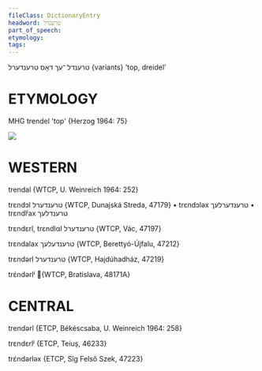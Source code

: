 ```yaml
---
fileClass: DictionaryEntry
headword: טרענדל
part_of_speech: 
etymology: 
tags: 
---
```

טרענדל
־עך
דאָס
טרענדערל {variants}
'top, dreidel'

ETYMOLOGY
===========
MHG trendel 'top'
{Herzog 1964: 75}

![](https://ia802902.us.archive.org/9/items/Yiddish-Dialect-Maps/map%20-%20FoY3-22%20-%20dreydl.jpg)

WESTERN
========

trendal {WTCP, U. Weinreich 1964: 252}

trɛndɔl טרענדערל {WTCP, Dunajská Streda, 47179}
	•	trɛndɔləx טרענדערלעך
	•	trɛndlʲax טרענדלעך

trɛndɛrl, trɛndlαl טרענדערל {WTCP, Vác, 47197}

trɛndalax טרענדעלעך {WTCP, Berettyó-Újfalu, 47212}

trɛndərl טרענדערל {WTCP, Hajdúhadház, 47219}

trɛ́ndərlʲ {WTCP, Bratislava, 48171A} 

CENTRAL
========

trendərl {ETCP, Békéscsaba, U. Weinreich 1964: 258}

trɛndɛrlʲ {ETCP, Teiuș, 46233}

trɛ́ndərləx {ETCP, Sîg Felső Szek, 47223}
